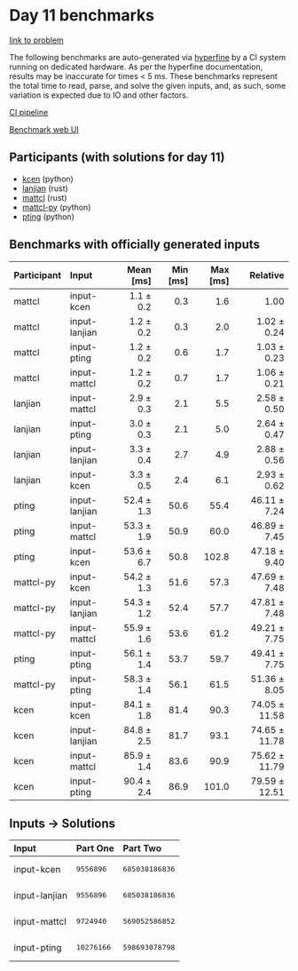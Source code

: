 # Day 11 benchmarks

[link to problem](https://adventofcode.com/2023/day/11)

The following benchmarks are auto-generated via
[hyperfine](https://github.com/sharkdp/hyperfine) by a CI system running on
dedicated hardware. As per the hyperfine documentation, results may be
inaccurate for times < 5 ms. These benchmarks represent the total time to read,
parse, and solve the given inputs, and, as such, some variation is expected due
to IO and other factors.

[CI pipeline](http://ci.papercode.net:8080/teams/main/pipelines/aoc2023)

[Benchmark web UI](https://aoc.ancalagon.black)


## Participants (with solutions for day 11)

- [kcen](https://github.com/kcen/aoc2023) (python)
- [lanjian](https://github.com/lanjian/aoc-2023) (rust)
- [mattcl](https://github.com/mattcl/aoc2023) (rust)
- [mattcl-py](https://github.com/mattcl/aoc2023-py) (python)
- [pting](https://github.com/pting/aoc2023) (python)


## Benchmarks with officially generated inputs

| Participant | Input | Mean [ms] | Min [ms] | Max [ms] | Relative |
|:---|:---|---:|---:|---:|---:|
| mattcl | input-kcen | 1.1 ± 0.2 | 0.3 | 1.6 | 1.00 |
| mattcl | input-lanjian | 1.2 ± 0.2 | 0.3 | 2.0 | 1.02 ± 0.24 |
| mattcl | input-pting | 1.2 ± 0.2 | 0.6 | 1.7 | 1.03 ± 0.23 |
| mattcl | input-mattcl | 1.2 ± 0.2 | 0.7 | 1.7 | 1.06 ± 0.21 |
| lanjian | input-mattcl | 2.9 ± 0.3 | 2.1 | 5.5 | 2.58 ± 0.50 |
| lanjian | input-pting | 3.0 ± 0.3 | 2.1 | 5.0 | 2.64 ± 0.47 |
| lanjian | input-lanjian | 3.3 ± 0.4 | 2.7 | 4.9 | 2.88 ± 0.56 |
| lanjian | input-kcen | 3.3 ± 0.5 | 2.4 | 6.1 | 2.93 ± 0.62 |
| pting | input-lanjian | 52.4 ± 1.3 | 50.6 | 55.4 | 46.11 ± 7.24 |
| pting | input-mattcl | 53.3 ± 1.9 | 50.9 | 60.0 | 46.89 ± 7.45 |
| pting | input-kcen | 53.6 ± 6.7 | 50.8 | 102.8 | 47.18 ± 9.40 |
| mattcl-py | input-kcen | 54.2 ± 1.3 | 51.6 | 57.3 | 47.69 ± 7.48 |
| mattcl-py | input-lanjian | 54.3 ± 1.2 | 52.4 | 57.7 | 47.81 ± 7.48 |
| mattcl-py | input-mattcl | 55.9 ± 1.6 | 53.6 | 61.2 | 49.21 ± 7.75 |
| pting | input-pting | 56.1 ± 1.4 | 53.7 | 59.7 | 49.41 ± 7.75 |
| mattcl-py | input-pting | 58.3 ± 1.4 | 56.1 | 61.5 | 51.36 ± 8.05 |
| kcen | input-kcen | 84.1 ± 1.8 | 81.4 | 90.3 | 74.05 ± 11.58 |
| kcen | input-lanjian | 84.8 ± 2.5 | 81.7 | 93.1 | 74.65 ± 11.78 |
| kcen | input-mattcl | 85.9 ± 1.4 | 83.6 | 90.9 | 75.62 ± 11.79 |
| kcen | input-pting | 90.4 ± 2.4 | 86.9 | 101.0 | 79.59 ± 12.51 |


## Inputs -> Solutions

| Input | Part One | Part Two |
|:---|:---|:---|
|input-kcen|<pre>9556896</pre>|<pre>685038186836</pre>|
|input-lanjian|<pre>9556896</pre>|<pre>685038186836</pre>|
|input-mattcl|<pre>9724940</pre>|<pre>569052586852</pre>|
|input-pting|<pre>10276166</pre>|<pre>598693078798</pre>|